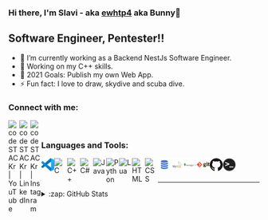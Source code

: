 ### Hi there, I'm Slavi - aka [ewhtp4][instagram] aka Bunny👋


## Software Engineer, Pentester!!

- 🔭 I’m currently working as a Backend NestJs Software Engineer.
- 🌱 Working on my C++ skills.
- 🥅 2021 Goals: Publish my own Web App.
- ⚡ Fun fact: I love to draw, skydive and scuba dive.


### Connect with me:

[<img align="left" alt="codeSTACKr | YouTube" width="22px" src="https://cdn.jsdelivr.net/npm/simple-icons@v3/icons/youtube.svg" />][youtube]
[<img align="left" alt="codeSTACKr | LinkedIn" width="22px" src="https://cdn.jsdelivr.net/npm/simple-icons@v3/icons/linkedin.svg" />][linkedin]
[<img align="left" alt="codeSTACKr | Instagram" width="22px" src="https://cdn.jsdelivr.net/npm/simple-icons@v3/icons/instagram.svg" />][instagram]

<br />

### Languages and Tools:

<img align="left" alt="Visual Studio Code" width="26px" src="https://raw.githubusercontent.com/github/explore/80688e429a7d4ef2fca1e82350fe8e3517d3494d/topics/visual-studio-code/visual-studio-code.png" />
<img align="left" alt="C" width="26px" src="https://github.com/abranhe/programming-languages-logos/blob/master/src/c/c_48x48.png" />
<img align="left" alt="C++" width="26px" src="https://github.com/abranhe/programming-languages-logos/blob/master/src/cpp/cpp_48x48.png" />
<img align="left" alt="C#" width="26px" src="https://github.com/abranhe/programming-languages-logos/blob/master/src/csharp/csharp_48x48.png" />
<img align="left" alt="Java" width="26px" src="https://github.com/abranhe/programming-languages-logos/blob/master/src/java/java_48x48.png" />
<img align="left" alt="Python" width="26px" src="https://github.com/abranhe/programming-languages-logos/blob/master/src/python/python_48x48.png" />
<img align="left" alt="Lua" width="26px" src="https://github.com/abranhe/programming-languages-logos/blob/master/src/lua/lua_48x48.png" />
<img align="left" alt="HTML" width="26px" src="https://github.com/abranhe/programming-languages-logos/blob/master/src/html/html_48x48.png" />
<img align="left" alt="CSS" width="26px" src="https://github.com/abranhe/programming-languages-logos/blob/master/src/css/css_48x48.png" />
<img align="left" alt="SQL" width="26px" src="https://raw.githubusercontent.com/github/explore/80688e429a7d4ef2fca1e82350fe8e3517d3494d/topics/sql/sql.png" />
<img align="left" alt="MySQL" width="26px" src="https://raw.githubusercontent.com/github/explore/80688e429a7d4ef2fca1e82350fe8e3517d3494d/topics/mysql/mysql.png" />
<img align="left" alt="MongoDB" width="26px" src="https://raw.githubusercontent.com/github/explore/80688e429a7d4ef2fca1e82350fe8e3517d3494d/topics/mongodb/mongodb.png" />
<img align="left" alt="Git" width="26px" src="https://raw.githubusercontent.com/github/explore/80688e429a7d4ef2fca1e82350fe8e3517d3494d/topics/git/git.png" />
<img align="left" alt="GitHub" width="26px" src="https://raw.githubusercontent.com/github/explore/78df643247d429f6cc873026c0622819ad797942/topics/github/github.png" />
<img align="left" alt="Terminal" width="26px" src="https://raw.githubusercontent.com/github/explore/80688e429a7d4ef2fca1e82350fe8e3517d3494d/topics/terminal/terminal.png" />

<br />
<br />

---

</details>

<details>
  <summary>:zap: GitHub Stats</summary>

  <img align="left" alt="ewhtp4s GitHub Stats" src="https://github-readme-stats-amber-phi-89.vercel.app/api?username=ewhtp4&show_icons=true&hide_border=true" />

</details>


[youtube]: https://www.youtube.com/channel/UCqXEqKQ76hbyKi8Fxs2ArJg?view_as=subscriber
[instagram]: https://www.instagram.com/ewhtp4/
[linkedin]: https://www.linkedin.com/in/slavko-mihajlovic-45256119a/
[twitch]: https://www.twitch.tv/ewhtp4
